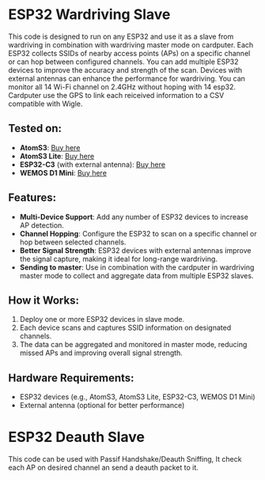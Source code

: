 # ESP32 Wardriving Slave

This code is designed to run on any ESP32 and use it as a slave from wardriving in combination with wardriving master mode on cardputer. 
Each ESP32 collects SSIDs of nearby access points (APs) on a specific channel or can hop between configured channels. 
You can add multiple ESP32 devices to improve the accuracy and strength of the scan. 
Devices with external antennas can enhance the performance for wardriving.
You can monitor all 14 Wi-Fi channel on 2.4GHz without hoping with 14 esp32.
Cardputer use the GPS to link each reiceived information to a CSV compatible with Wigle.

## Tested on:
- **AtomS3**: [Buy here](https://s.click.aliexpress.com/e/_DnDXSKJ)
- **AtomS3 Lite**: [Buy here](https://s.click.aliexpress.com/e/_Dm0e95D)
- **ESP32-C3** (with external antenna): [Buy here](https://s.click.aliexpress.com/e/_DD1yibp)
- **WEMOS D1 Mini**: [Buy here](https://s.click.aliexpress.com/e/_DEWPrnz)

## Features:
- **Multi-Device Support**: Add any number of ESP32 devices to increase AP detection.
- **Channel Hopping**: Configure the ESP32 to scan on a specific channel or hop between selected channels.
- **Better Signal Strength**: ESP32 devices with external antennas improve the signal capture, making it ideal for long-range wardriving.
- **Sending to master**: Use in combination with the cardputer in wardriving master mode to collect and aggregate data from multiple ESP32 slaves.

## How it Works:
1. Deploy one or more ESP32 devices in slave mode.
2. Each device scans and captures SSID information on designated channels.
3. The data can be aggregated and monitored in master mode, reducing missed APs and improving overall signal strength.

## Hardware Requirements:
- ESP32 devices (e.g., AtomS3, AtomS3 Lite, ESP32-C3, WEMOS D1 Mini)
- External antenna (optional for better performance)


# ESP32 Deauth Slave

This code can be used with Passif Handshake/Deauth Sniffing,
It check each AP on desired channel an send a deauth packet to it. 

